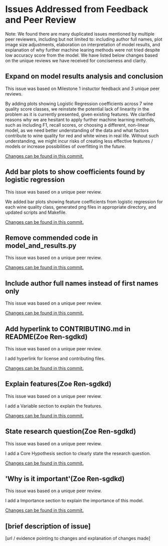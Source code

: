 # Issues Addressed from Feedback and Peer Review

Note: We found there are many duplicated issues mentioned by multiple peer reviewers, including but not limited to: including author full names, plot image size adjustments, elaboration on interpretation of model results, and explanation of why further machine learing methods were not tried despite low accuracy score from the model. We have listed below changes based on the unique reviews we have received for conciseness and clarity.

## Expand on model results analysis and conclusion

This issue was based on Milestone 1 instuctor feedback and 3 unique peer reviews.

By adding plots showing Logistic Regression coefficients across 7 wine quality score classes, we reinstate the potential lack of linearity in the problem as it is currently presented, given existing features. We clarified reasons why we are hesitant to apply further machine learning methods, such as including F1, recall scores, or choosing a different, non-linear model, as we need better understanding of the data and what factors contribute to wine quality for red and white wines in real life. Without such understanding, we might incur risks of creating less effective features / models or increase possibilities of overfitting in the future.

[Changes can be found in this commit.](https://github.com/UBC-MDS/wine-quality-regressor-group-2/commit/83f242190b96a2b6cd2269380d224060fba22619)

## Add bar plots to show coefficients found by logistic regression

This issue was based on a unique peer review.

We added bar plots showing feature coefficients from logistic regression for each wine quality class, generated png files in appropriate directory, and updated scripts and Makefile.

[Changes can be found in this commit.](https://github.com/UBC-MDS/wine-quality-regressor-group-2/commit/e57f3f91fc2f6178ab918765ff792ebc7202990a)

## Remove commended code in model_and_results.py

This issue was based on a unique peer review.

[Changes can be found in this commit.](https://github.com/UBC-MDS/wine-quality-regressor-group-2/commit/64ea5df99d77b40d095f081705712fdd41f6db7d)

## Include author full names instead of first names only

This issue was based on a unique peer review.

[Changes can be found in this commit.](https://github.com/UBC-MDS/wine-quality-regressor-group-2/commit/e4c8b3ba198df9152ee66ebf02696874ac785b5a)

## Add hyperlink to CONTRIBUTING.md in README(Zoe Ren-sgdkd)

This issue was based on a unique peer review.

I add hyperlink for license and contributing files.

[Changes can be found in this commit.](https://github.com/UBC-MDS/wine-quality-regressor-group-2/commit/2becbaf6902d36735200d0f4ed479eeac56272e0)

## Explain features(Zoe Ren-sgdkd)

This issue was based on a unique peer review.

I add a Variable section to explain the features.

[Changes can be found in this commit.](https://github.com/UBC-MDS/wine-quality-regressor-group-2/commit/4998937fd7f9dc89ea8ebcbab1c71a362d1ee349)

## State research question(Zoe Ren-sgdkd)

This issue was based on a unique peer review.

I add a Core Hypothesis section to clearly state the research question.

[Changes can be found in this commit.](https://github.com/UBC-MDS/wine-quality-regressor-group-2/commit/89a5bea59c14b052789c6203d7a357688bfae76b)

## 'Why is it important'(Zoe Ren-sgdkd)

This issue was based on a unique peer review.

I add a Importance section to explain the importance of this model.

[Changes can be found in this commit.](https://github.com/UBC-MDS/wine-quality-regressor-group-2/commit/bf1f01c7c855d1f202f33352c2ae37702e121728)

## [brief description of issue]

[url / evidence pointing to changes and explanation of changes made]